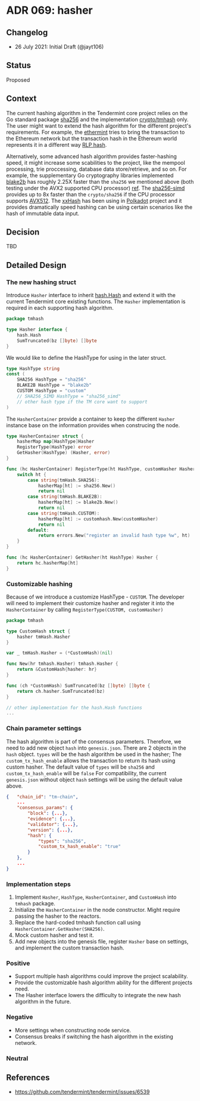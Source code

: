 # ADR 069: hasher 

## Changelog

- 26 July 2021: Initial Draft (@jayt106)

## Status

Proposed

## Context

The current hashing algorithm in the Tendermint core project relies on the Go standard package [sha256](https://pkg.go.dev/crypto/sha256) and the implementation [crypto/tmhash](https://github.com/tendermint/tendermint/blob/master/crypto/tmhash/hash.go) only. The user might want to extend the hash algorithm for the different project's
requirements. For example, the [ethermint](https://github.com/tharsis/ethermint) tries to bring the transaction to the Ethereum network but the transaction hash in the Ethereum world represents it in a different way [RLP hash](https://github.com/ethereum/go-ethereum/blob/92b8f28df3255c6cef9605063850d77b46146763/core/types/transaction.go#L368).

Alternatively, some advanced hash algorithm provides faster-hashing speed, it might increase some scabilities to the project, like the mempool processing, trie proccessing, database data store/retrieve, and so on. For example, the supplementary Go cryptography libraries implemented [blake2b](https://pkg.go.dev/golang.org/x/crypto/blake2b) has roughly 2.25X faster than the `sha256` we mentioned above (both testing under the AVX2 supported CPU processor) [ref](https://github.com/SimonWaldherr/golang-benchmarks#hash). The [sha256-simd](https://github.com/minio/sha256-simd/) provides up to 8x faster than the `crypto/sha256` if the CPU processor supports [AVX512](https://en.wikipedia.org/wiki/AVX-512). The [xxHash](https://github.com/cespare/xxhash) has been using in [Polkadot](https://substrate.dev/docs/en/knowledgebase/advanced/cryptography#hashing-algorithms) project and it provides dramatically speed hashing can be using certain scenarios like the hash of immutable data input.

## Decision
TBD

## Detailed Design

### The new hashing struct
Introduce `Hasher` interface to inherit [hash.Hash](https://pkg.go.dev/hash#Hash) and extend it with the current Tendermint core existing functions. The `Hasher` implementation is required in each supporting hash algorithm.

```go
package tmhash

type Hasher interface {
    hash.Hash
    SumTruncated(bz []byte) []byte
}
```

We would like to define the HashType for using in the later struct.
```go
type HashType string
const (
	SHA256 HashType = "sha256"
	BLAKE2B HashType = "blake2b"
    CUSTOM HashType = "custom"
    // SHA256_SIMD HashType = "sha256_simd"
    // other hash type if the TM core want to support
)

```

The `HasherContainer` provide a container to keep the different `Hasher` instance base on the information
provides when construcing the node.

```go
type HasherContainer struct {
    hasherMap map[HashType]Hasher
    RegisterType(HashType) error
    GetHasher(HashType) (Hasher, error)
}

func (hc HasherContainer) RegisterType(ht HashType, customHasher Hasher) error {
    switch ht {
        case string(tmHash.SHA256):
            hasherMap[ht] := sha256.New()
            return nil
        case string(tmHash.BLAKE2B):
            hasherMap[ht] := blake2b.New()
            return nil
        case string(tmHash.CUSTOM):
            hasherMap[ht] := customhash.New(customHasher)
            return nil
        default:
            return errors.New("register an invalid hash type %w", ht) 
    }
}

func (hc HasherContainer) GetHasher(ht HashType) Hasher {
    return hc.hasherMap[ht]
}

```

### Customizable hashing
Because of we introduce a customize HashType - `CUSTOM`. The developer will need to implement their customize hasher and register it into the `HasherContainer` by calling `RegisterType(CUSTOM, customHasher)`

```go
package tmhash

type CustomHash struct {
    hasher tmHash.Hasher
}

var _ tmHash.Hasher = (*CustomHash)(nil)

func New(hr tmhash.Hasher) tmhash.Hasher {
    return &CustomHash{hasher: hr}
}

func (ch *CustomHash) SumTruncated(bz []byte) []byte {
	return ch.hasher.SumTruncated(bz)
}

// other implementation for the hash.Hash functions
...
``` 

### Chain parameter settings
The hash algorithm is part of the consensus parameters. Therefore, we need to add
new object `hash` into `genesis.json`. There are 2 objects in the `hash` object. `types` will be the hash algorithm be used in the hasher; The `custom_tx_hash_enable` allows the transaction to return its hash using custom hasher. The default value of `types` will be `sha256` and `custom_tx_hash_enable` will be `false` For compatibility, the current `genesis.json` without object `hash` settings will be using the default value above.

```json
{   "chain_id": "tm-chain",
    ...
    "consensus_params": {
        "block": {...},
        "evidence": {...},
        "validator": {...},
        "version": {...},
        "hash": {
            "types": "sha256",
            "custom_tx_hash_enable": "true"
        }
    },
    ...
}
```

### Implementation steps
1. Implement `Hasher`, `HashType`, `HasherContainer`, and `CustomHash` into `tmhash` package.
2. Initialize the `HasherContainer` in the node constructor. Might require passing the hasher to the reactors.
3. Replace the hard-coded tmhash function call using `HasherContainer.GetHasher(SHA256)`.
4. Mock custom hasher and test it.
5. Add new objects into the genesis file, register `Hasher` base on settings, and implement the custom transaction hash.


### Positive
- Support multiple hash algorithms could improve the project scalability.
- Provide the customizable hash algorithm ability for the different projects need.
- The Hasher interface lowers the difficulty to integrate the new hash algorithm in the future. 

### Negative
- More settings when constructing node service.
- Consensus breaks if switching the hash algorithm in the existing network.

### Neutral

## References

- https://github.com/tendermint/tendermint/issues/6539
